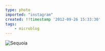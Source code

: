 ```yaml
---
type: photo
imported: "instagram"
created: !!timestamp '2012-09-26 15:33:30'
tags:
    - microblog
---
```

![Sequoia](/media/images/photos/2012/09/1e61b72651727ec55e8b605adaa5c12e.jpg)

